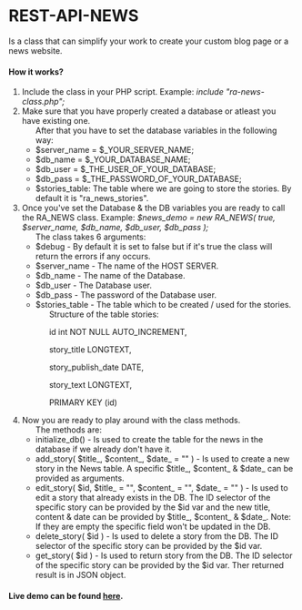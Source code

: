 # REST-API-NEWS
Is a class that can simplify your work to create your custom blog page or a news website.
<h4>How it works?</h4>
<ol>
  <li>Include the class in your PHP script. Example: <i>include "ra-news-class.php";</i></li>
  <li>Make sure that you have properly created a database or atleast you have existing one.
    <ul>After that you have to set the database variables in the following way:
      <li>$server_name = $_YOUR_SERVER_NAME;</li>
      <li>$db_name = $_YOUR_DATABASE_NAME;</li>
      <li>$db_user = $_THE_USER_OF_YOUR_DATABASE;</li>
      <li>$db_pass = $_THE_PASSWORD_OF_YOUR_DATABASE;</li>
      <li>$stories_table: The table where we are going to store the stories. By default it is "ra_news_stories".</li>
    </ul>
  </li>
  <li>Once you've set the Database & the DB variables you are ready to call the RA_NEWS class. Example: <i>$news_demo = new RA_NEWS( true, $server_name, $db_name, $db_user, $db_pass );</i>
    <ul>The class takes 6 arguments:
      <li>$debug - By default it is set to false but if it's true the class will return the errors if any occurs.</li>
      <li>$server_name - The name of the HOST SERVER.</li>
      <li>$db_name - The name of the Database.</li>
      <li>$db_user - The Database user.</li>
      <li>$db_pass - The password of the Database user.</li>
      <li>$stories_table - The table which to be created / used for the stories.
        <ul>Structure of the table stories:
          <p>id int NOT NULL AUTO_INCREMENT,</p>
					<p>story_title LONGTEXT,</p>
					<p>story_publish_date DATE,</p>
					<p>story_text LONGTEXT,</p>
					<p>PRIMARY KEY (id)</p>
					</p>
        </ul>
      </li>
    </ul>
  </li>
  <li>Now you are ready to play around with the class methods.
    <ul>The methods are:
      <li>initialize_db() - Is used to create the table for the news in the database if we already don't have it.</li>
      <li>add_story( $title_, $content_, $date_ = "" ) - Is used to create a new story in the News table. A specific $title_, $content_ & $date_ can be provided as arguments.</li>
      <li>edit_story( $id, $title_ = "", $content_ = "", $date_ = "" ) - Is used to edit a story that already exists in the DB. The ID selector of the specific story can be provided by the $id var and the new title, content & date can be provided by $title_, $content_ & $date_. Note: If they are empty the specific field won't be updated in the DB.</li>
      <li>delete_story( $id ) - Is used to delete a story from the DB. The ID selector of the specific story can be provided by the $id var.</li>
      <li>get_story( $id ) - Is used to return story from the DB. The ID selector of the specific story can be provided by the $id var. Ther returned result is in JSON object.</li>
    </ul>
  </li>
</ol>

<h4>Live demo can be found <a href='http://dopamine.blogy.co' target='_blank'>here</a>.</h4>
